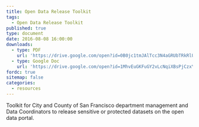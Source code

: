 ```yaml
---
title: Open Data Release Toolkit
tags:
  - Open Data Release Toolkit
published: true
type: document
date: 2016-08-08 16:00:00
downloads:
  - type: PDF
    url: 'https://drive.google.com/open?id=0B0jc1tmJAlTcc3N4aGRUbTRkRlU'
  - type: Google Doc
    url: 'https://drive.google.com/open?id=1MhvEuGKFuGY2vLcNqiXBsPjCzxYebe4dJicRWe6gf_s'
fordc: true
sitemap: false
categories:
  - resources
---
```



Toolkit for City and County of San Francisco department management and Data Coordinators to release sensitive or protected datasets on the open data portal.